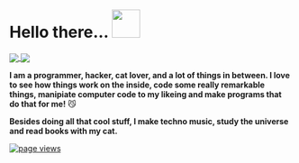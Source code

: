 <h1>Hello there... <img src="https://thumbs.gfycat.com/BeneficialShamelessAmphiuma-size_restricted.gif" width="50"></h1>

  <a href="https://github.com/CamoCatX">
  <img align="center" src="https://github-readme-stats.vercel.app/api?username=CamoCatX&count_private=true&show_icons=true&theme=chartreuse-dark" />
  </a>
  <a href="https://github.com/CamoCatX">
    <img align="center" src="https://github-readme-stats.vercel.app/api/top-langs/?username=CamoCatX&layout=compact&theme=chartreuse-dark&langs_count=13" />
  </a>

<br>


**I am a programmer, hacker, cat lover, and a lot of things in between. I love to see how things work on the inside, code some really remarkable things, manipiate computer code to my likeing and make programs that do that for me!** 😼

**Besides doing all that cool stuff, I make techno music, study the universe and read books with my cat.**


<a href="https://github.com/CamoCatX">
    <img src="https://komarev.com/ghpvc/?username=CamoCatX" alt="page views" />
  </a>
<!--
**CamoCatX** is a 😻 _special_ 😻 repository because its `README.md` (this file) appears on your GitHub profile.

Here are some ideas to get you started:

- 🔭 I’m currently working on ...
- 🌱 I’m currently learning ...
- 👯 I’m looking to collaborate on ...
- 🤔 I’m looking for help with ...
- 💬 Ask me about ...
- 📫 How to reach me: ...
- 😄 Pronouns: ...
- ⚡ Fun fact: ...
-->
